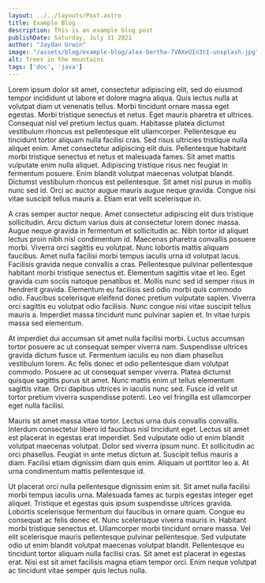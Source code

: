 ```yaml
---
layout: ../../layouts/Post.astro
title: Example Blog
description: This is an example blog post
publishDate: Saturday, July 31 2021
author: "Jaydan Urwin"
image: "/assets/blog/example-blog/alex-bertha-7VAXeUIn3tI-unsplash.jpg"
alt: Trees in the mountains
tags: ['doc', 'java']
---
```


Lorem ipsum dolor sit amet, consectetur adipiscing elit, sed do eiusmod tempor
incididunt ut labore et dolore magna aliqua. Quis lectus nulla at volutpat diam
ut venenatis tellus. Morbi tincidunt ornare massa eget egestas. Morbi tristique
senectus et netus. Eget mauris pharetra et ultrices. Consequat nisl vel pretium
lectus quam. Habitasse platea dictumst vestibulum rhoncus est pellentesque elit
ullamcorper. Pellentesque eu tincidunt tortor aliquam nulla facilisi cras. Sed
risus ultricies tristique nulla aliquet enim. Amet consectetur adipiscing elit
duis. Pellentesque habitant morbi tristique senectus et netus et malesuada
fames. Sit amet mattis vulputate enim nulla aliquet. Adipiscing tristique risus
nec feugiat in fermentum posuere. Enim blandit volutpat maecenas volutpat
blandit. Dictumst vestibulum rhoncus est pellentesque. Sit amet nisl purus in
mollis nunc sed id. Orci ac auctor augue mauris augue neque gravida. Congue
nisi vitae suscipit tellus mauris a. Etiam erat velit scelerisque in.

A cras semper auctor neque. Amet consectetur adipiscing elit duis tristique
sollicitudin. Arcu dictum varius duis at consectetur lorem donec massa. Augue
neque gravida in fermentum et sollicitudin ac. Nibh tortor id aliquet lectus
proin nibh nisl condimentum id. Maecenas pharetra convallis posuere morbi.
Viverra orci sagittis eu volutpat. Nunc lobortis mattis aliquam faucibus. Amet
nulla facilisi morbi tempus iaculis urna id volutpat lacus. Facilisis gravida
neque convallis a cras. Pellentesque pulvinar pellentesque habitant morbi
tristique senectus et. Elementum sagittis vitae et leo. Eget gravida cum sociis
natoque penatibus et. Mollis nunc sed id semper risus in hendrerit gravida.
Elementum eu facilisis sed odio morbi quis commodo odio. Faucibus scelerisque
eleifend donec pretium vulputate sapien. Viverra orci sagittis eu volutpat odio
facilisis. Nunc congue nisi vitae suscipit tellus mauris a. Imperdiet massa
tincidunt nunc pulvinar sapien et. In vitae turpis massa sed elementum.

At imperdiet dui accumsan sit amet nulla facilisi morbi. Luctus accumsan tortor
posuere ac ut consequat semper viverra nam. Suspendisse ultrices gravida dictum
fusce ut. Fermentum iaculis eu non diam phasellus vestibulum lorem. Ac felis
donec et odio pellentesque diam volutpat commodo. Posuere ac ut consequat
semper viverra. Platea dictumst quisque sagittis purus sit amet. Nunc mattis
enim ut tellus elementum sagittis vitae. Orci dapibus ultrices in iaculis nunc
sed. Fusce id velit ut tortor pretium viverra suspendisse potenti. Leo vel
fringilla est ullamcorper eget nulla facilisi.

Mauris sit amet massa vitae tortor. Lectus urna duis convallis convallis.
Interdum consectetur libero id faucibus nisl tincidunt eget. Lectus sit amet
est placerat in egestas erat imperdiet. Sed vulputate odio ut enim blandit
volutpat maecenas volutpat. Dolor sed viverra ipsum nunc. Et sollicitudin ac
orci phasellus. Feugiat in ante metus dictum at. Suscipit tellus mauris a diam.
Facilisi etiam dignissim diam quis enim. Aliquam ut porttitor leo a. At urna
condimentum mattis pellentesque id.

Ut placerat orci nulla pellentesque dignissim enim sit. Sit amet nulla facilisi
morbi tempus iaculis urna. Malesuada fames ac turpis egestas integer eget
aliquet. Tristique et egestas quis ipsum suspendisse ultrices gravida. Lobortis
scelerisque fermentum dui faucibus in ornare quam. Congue eu consequat ac felis
donec et. Nunc scelerisque viverra mauris in. Habitant morbi tristique senectus
et. Ullamcorper morbi tincidunt ornare massa. Vel elit scelerisque mauris
pellentesque pulvinar pellentesque. Sed vulputate odio ut enim blandit volutpat
maecenas volutpat blandit. Pellentesque eu tincidunt tortor aliquam nulla
facilisi cras. Sit amet est placerat in egestas erat. Nisi est sit amet
facilisis magna etiam tempor orci. Enim neque volutpat ac tincidunt vitae
semper quis lectus nulla.
